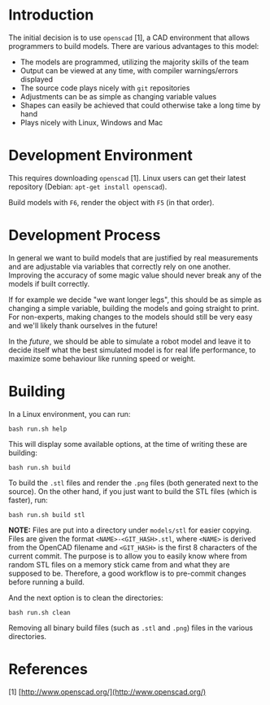 # Introduction

The initial decision is to use `openscad` [1], a CAD environment that allows
programmers to build models. There are various advantages to this model:

* The models are programmed, utilizing the majority skills of the team
* Output can be viewed at any time, with compiler warnings/errors displayed
* The source code plays nicely with `git` repositories
* Adjustments can be as simple as changing variable values
* Shapes can easily be achieved that could otherwise take a long time by hand
* Plays nicely with Linux, Windows and Mac

# Development Environment

This requires downloading `openscad` [1]. Linux users can get their latest
repository (Debian: `apt-get install openscad`).

Build models with `F6`, render the object with `F5` (in that order).

# Development Process

In general we want to build models that are justified by real measurements and
are adjustable via variables that correctly rely on one another. Improving the
accuracy of some magic value should never break any of the models if built
correctly.

If for example we decide "we want longer legs", this should be as simple as
changing a simple variable, building the models and going straight to print.
For non-experts, making changes to the models should still be very easy and
we'll likely thank ourselves in the future!

In the *future*, we should be able to simulate a robot model and leave it to
decide itself what the best simulated model is for real life performance, to
maximize some behaviour like running speed or weight.

# Building

In a Linux environment, you can run:

    bash run.sh help

This will display some available options, at the time of writing these are
building:

    bash run.sh build

To build the `.stl` files and render the `.png` files (both generated next to
the source). On the other hand, if you just want to build the STL files (which
is faster), run:

    bash run.sh build stl

**NOTE:** Files are put into a directory under `models/stl` for easier copying.
Files are given the format `<NAME>-<GIT_HASH>.stl`, where `<NAME>` is derived
from the OpenCAD filename and `<GIT_HASH>` is the first 8 characters of the
current commit. The purpose is to allow you to easily know where from random
STL files on a memory stick came from and what they are supposed to be.
Therefore, a good workflow is to pre-commit changes before running a build.

And the next option is to clean the directories:

    bash run.sh clean

Removing all binary build files (such as `.stl` and `.png`) files in the
various directories.

# References

[1] [http://www.openscad.org/](http://www.openscad.org/)
